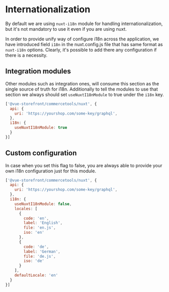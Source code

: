 # Internationalization

By default we are using `nuxt-i18n` module for handling internationalization, but it's not mandatory to use it even if you are using nuxt.

In order to provide unify way of configure i18n across the application, we have introduced field `i18n` in the nuxt.config.js file that has same format as `nuxt-i18n` options. Clearly, it's possible to add there any configuration if there is a necessity.


## Integration modules

Other modules such as integration ones, will consume this section as the single source of truth for i18n.
Additionally to tell the modules to use that section we always should set `useNuxtI18nModule` to true under the `i18n` key.

```js
['@vue-storefront/commercetools/nuxt', {
  api: {
    uri: 'https://yourshop.com/some-key/graphql',
  },
  i18n: {
    useNuxtI18nModule: true
  }
}]
```

## Custom configuration
In case when you set this flag to false, you are always able to provide your own i18n configuration just for this module.

```js
['@vue-storefront/commercetools/nuxt', {
  api: {
    uri: 'https://yourshop.com/some-key/graphql',
  },
  i18n: {
    useNuxtI18nModule: false,
    locales: [
      {
        code: 'en',
        label: 'English',
        file: 'en.js',
        iso: 'en'
      },
      {
        code: 'de',
        label: 'German',
        file: 'de.js',
        iso: 'de'
      }
    ],
    defaultLocale: 'en'
  }
}]
```

